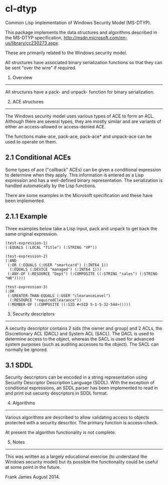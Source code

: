 cl-dtyp
=======

Common Lisp implementation of Windows Security Model (MS-DTYP).


This package implements the data structures and algorithms described 
in the MS-DTYP specification, http://msdn.microsoft.com/en-us/library/cc230273.aspx. 

These are primarily related to the Windows security model.

All structures have associated binary serialization functions so that they 
can be sent "over the wire" if required.

1. Overview
------------

All structures have a pack- and unpack- function for binary serialization. 

2. ACE structures
------------------

The Windows security model uses various types of ACE to form an ACL. Although
there are several types, they are mostly similar and are variants of either
an access-allowed or access-denied ACE. 

The functions make-ace, pack-ace, pack-ace* and unpack-ace can be used to operate
on them.

2.1 Conditional ACEs
----------------------

Some types of ace ("callback" ACEs) can be given a conditional expression
to determine when they apply. This information is entered as a Lisp expression
and has a well-defined binary representation. The serialization is handled 
automatically by the Lisp functions. 

There are some examples in the Microsoft specification and these have been
implemented. 

2.1.1 Example 
--------------

Three examples below take a Lisp input, pack and unpack to get back the 
same original expression.

```
(test-expression-1)
(:EQUALS (:LOCAL "Title") (:STRING "VP"))

(test-expression-2)
(:AND
 (:OR (:EQUALS (:USER "smartcard") (:INT64 1))
  (:EQUALS (:DEVICE "managed") (:INT64 1)))
 (:ANY-OF (:RESOURCE "Dept") (:COMPOSITE ((:STRING "sales") (:STRING "HR")))))

(test-expression-3)
(:OR
 (:GREATER-THAN-EQUALS (:USER "clearanceLevel")
  (:RESOURCE "requiredClearance"))
 (:MEMBER-OF (:COMPOSITE ((:SID #<SID S-1-5-32-544>)))))
```

3. Security descriptors
-------------------------

A security descriptor contains 2 sids (the owner and group) and 2 ACLs,
the Discretionary ACL (DACL) and System ACL (SACL). The DACL is used to determine
access to the object, whereas the SACL is used for advanced system purposes 
(such as auditing accesses to the object). The SACL can normally be ignored.


3.1 SDDL
--------

Security descriptors can be encoded in a string representation using 
Security Descriptor Description Language (SDDL). With the exception of 
conditional expressions, an SDDL parser has been implemented to read 
in and print out security descriptors in SDDL format. 

4. Algorithms 
-------------

Various algorithms are described to allow validating access to objects 
protected with a security descritor. The primary function is access-check.

At present the algorithm functionality is not complete.

5. Notes
---------

This was written as a largely educational exercise (to understand the Windows
security model) but its possible the functionality could be useful 
at some point in the future.


Frank James 
August 2014.

